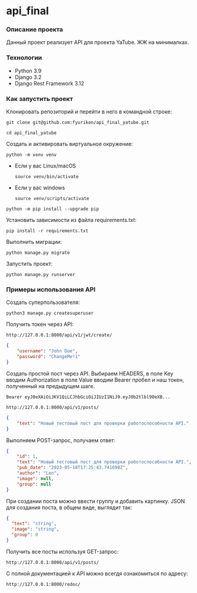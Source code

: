 # api_final

### Описание проекта
Данный проект реализует API для проекта YaTube. ЖЖ на минималках.
### Технологии
* Python 3.9
* Django 3.2
* Django Rest Framework 3.12
### Как запустить проект
Клонировать репозиторий и перейти в него в командной строке:
```
git clone git@github.com:fyurikon/api_final_yatube.git
```
```
cd api_final_yatube
```
Cоздать и активировать виртуальное окружение:
```
python -m venv venv
```
* Если у вас Linux/macOS
    ```
    source venv/bin/activate
    ```
* Если у вас windows
    ```
    source venv/scripts/activate
    ```
```
python -m pip install --upgrade pip
```
Установить зависимости из файла requirements.txt:
```
pip install -r requirements.txt
```
Выполнить миграции:
```
python manage.py migrate
```
Запустить проект:
```
python manage.py runserver
```
### Примеры использования API
Cоздать суперпользователя:
```
python3 manage.py createsuperuser
```
Получить токен через API:
```
http://127.0.0.1:8000/api/v1/jwt/create/
```
```json
{
    "username": "John Doe",
    "password": "ChangeMe!1"
}
```
Создать простой пост через API.
Выбираем HEADERS, в поле Key вводим Authorization в поле
Value вводим Bearer пробел и наш токен, полученный на предыдущем шаге.
```
Bearer eyJ0eXAiOiJKV1QiLCJhbGciOiJIUzI1NiJ9.eyJ0b2tlbl90eXB...
```
```
http://127.0.0.1:8000/api/v1/posts/
```
```json
{
    "text": "Новый тестовый пост для проверки работоспособности API."
}
```

Выполняем POST-запрос, получаем ответ:
```json
{
    "id": 1,
    "text": "Новый тестовый пост для проверки работоспособности API.",
    "pub_date": "2023-05-18T17:25:43.741698Z",
    "author": "Leo",
    "image": null,
    "group": null
}
```
При создании поста можно ввести группу и добавить картинку.
JSON для создания поста, в общем виде, выглядит так:
```json
{
  "text": "string",
  "image": "string",
  "group": 0
}
```
Получить все посты используя GET-запрос:
```
http://127.0.0.1:8000/api/v1/posts/
```
С полной документацией к API можно всегдя ознакомиться по адресу:
```
http://127.0.0.1:8000/redoc/
```
